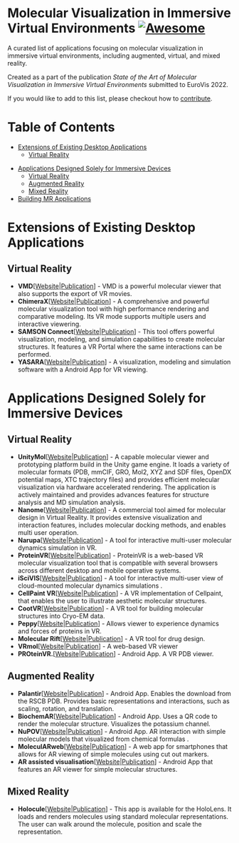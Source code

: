 # Molecular Visualization in Immersive Virtual Environments [![Awesome](https://awesome.re/badge.svg)](https://awesome.re)
A curated list of applications focusing on molecular visualization in immersive virtual environments, including augmented, virtual, and mixed reality.  

Created as a part of the publication *State of the Art of Molecular Visualization in Immersive Virtual Environments* submitted to EuroVis 2022.

If you would like to add to this list, please checkout how to [contribute](https://github.com/davous267/molecular-visualization-in-virtual-environments/blob/main/contributing.md). 

<!--
# Emoji Labels
Add
-->


# Table of Contents
* [Extensions of Existing Desktop Applications](#desktop-extensions) 
   * [Virtual Reality](#desktop-extensions-vr)
<!--    * [Augmented Reality](#desktop-extensions-ar)
   * [Mixed Reality](#desktop-extensions-mr) -->
* [Applications Designed Solely for Immersive Devices](#purely-immersive)
    * [Virtual Reality](#purely-immersive-vr)
    * [Augmented Reality](#purely-immersive-ar)
    * [Mixed Reality](#purely-immersive-mr)
* [Building MR Applications](#building-mr-applications)


# Extensions of Existing Desktop Applications <a name="desktop-extensions"></a>

## Virtual Reality <a name="desktop-extensions-vr"></a>
* **VMD**[[Website](https://www.ks.uiuc.edu/Development/Download/download.cgi?PackageName=VMD)|[Publication]()] - VMD is a powerful molecular viewer that also supports the export of VR movies.  
* **ChimeraX**[[Website](https://www.cgl.ucsf.edu/chimerax/docs/user/vr.html)|[Publication]()] - A comprehensive and powerful molecular visualization tool with high performance rendering and comparative modeling. Its VR mode supports multiple users and interactive viewering. 
* **SAMSON Connect**[[Website](https://www.samson-connect.net/element/64225415-0c58-6ef2-4b29-f6e78a01e460.html)|[Publication]()] - This tool offers powerful visualization, modeling, and simulation capabilities to create molecular structures. It features a VR Portal where the same interactions can be performed. 
* **YASARA**[[Website](http://www.yasara.org/)|[Publication]()] - A visualization, modeling and simulation software with a Android App for VR viewing. 
	

<!-- ## Augmented Reality <a name="desktop-extensions-ar"></a>
TODO

## Mixed Reality <a name="desktop-extensions-mr"></a>
TODO
 -->
# Applications Designed Solely for Immersive Devices <a name="purely-immersive"></a>

## Virtual Reality <a name="purely-immersive-vr"></a>

* **UnityMol**[[Website](https://sourceforge.net/projects/unitymol/files/)|[Publication]()] - A capable molecular viewer and prototyping platform build in the Unity game engine. It loads a variety of molecular formats (PDB, mmCIF, GRO, Mol2, XYZ and SDF files, OpenDX potential maps, XTC trajectory files) and provides efficient molecular visualization via hardware accelerated rendering. The application is actively maintained and provides advances features for structure analysis and MD simulation analysis. 
* **Nanome**[[Website](https://nanome.ai/)|[Publication]()] - A commercial tool aimed for molecular design in Virtual Reality. It provides extensive visualization and interaction features, includes molecular docking methods, and enables multi user operation. 
* **Narupa**[[Website](https://irl.itch.io/narupaxr)|[Publication]()] - A tool for interactive multi-user molecular dynamics simulation in VR. 
* **ProteinVR**[[Website](https://durrantlab.pitt.edu/pvr)|[Publication]()] - ProteinVR is a web-based VR molecular visualization tool that is compatible with several browsers across different desktop and mobile operative systems. 
* **iSciVIS**[[Website](https://interactivescientific.com/iscivis-2/)|[Publication]()] - A tool for interactive multi-user view of cloud-mounted molecular dynamics simulations .
* **CellPaint VR**[[Website](https://ccsb.scripps.edu/cellpaint/cellpaint-vr/)|[Publication]()] - A VR implementation of Cellpaint, that enables the user to illustrate aesthetic molecular structures. 
* **CootVR**[[Website](http://hamishtodd1.github.io/cvr)|[Publication]()] - A VR tool for building molecular structures into Cryo-EM data. 
* **Peppy**[[Website](https://github.com/ddoak/peppy)|[Publication]()] - Allows viewer to experience dynamics and forces of proteins in VR. 
* **Molecular Rift**[[Website](https://github.com/JBostrom/MolecularRiftv2)|[Publication]()] - A VR tool for drug design. 
* **VRmol**[[Website](https://vrmol.net/)|[Publication]()] - A web-based VR viewer 
* **PROteinVR.**[[Website](https://www.appmindedapps.com/proteinvr.html)|[Publication]()] - Android App. A VR PDB viewer.  
	
## Augmented Reality <a name="purely-immersive-ar"></a>

* **Palantir**[[Website](https://github.com/ning-y/Palantir)|[Publication]()] - Android App. Enables the download from the RSCB PDB. Provides basic representations and interactions, such as scaling, rotation, and translation. 
* **BiochemAR**[[Website](https://play.google.com/store/apps/details?id=edu.carleton.its.biochemAR&hl=en_US&gl=US)|[Publication]()] - Android App. Uses a QR code to render the molecular structure. Visualizes the potassium channel. 
* **NuPOV**[[Website](https://apps.apple.com/us/app/nupov/id1457522388)|[Publication]()] - Android App. AR interaction with simple molecular models that visualized from chemical formulas .
* **MoleculARweb**[[Website](https://molecularweb.epfl.ch/)|[Publication]()] - A web app for smartphones that allows for AR viewing of simple molecules using cut out markers.  
* **AR assisted visualisation**[[Website](https://play.google.com/store/apps/details?id=com.UniCPH.Android.MoleculAR)|[Publication]()] - Android App that features an AR viewer for simple molecular structures. 
	
## Mixed Reality <a name="purely-immersive-mr"></a>
* **Holocule**[[Website](https://www.microsoft.com/en-us/p/holocule/9nblggh513z0?SilentAuth=1#activetab=pivot:overviewtab)|[Publication]()] - This app is available for the HoloLens. It loads and renders molecules using standard molecular representations. The user can walk around the molecule, position and scale the representation. 



